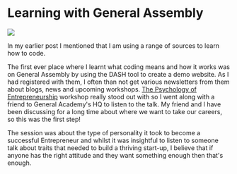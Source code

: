 
<html>
<head>
<title>Exploring Options</title>
</head>
<body>
    <h1>Learning with General Assembly</h1>
    <a href="https://generalassemb.ly/">
	  	<img src="https://ga-shop-production-herokuapp-com.global.ssl.fastly.net/assets/images/logo_1200_by_627_1QIVL.jpg" />
		</a>
     <p>In my earlier post I mentioned that I am using a range of sources to learn how to code. </p>
     <p>The first ever place where I learnt what coding means and how it works was on General Assembly by using the DASH tool to create a demo website. As I had registered with them, I often than not get various newsletters from them about blogs, news and upcoming workshops. 
     <a href="https://generalassemb.ly/education/the-psychology-of-entrepreneurship">The Psychology of Entrepreneurship</a> workshop really stood out with so I went along with a friend to General Academy's HQ to listen to the talk. My friend and I have been discussing for a long time about where we want to take our careers, so this was the first step!</p>
     <p>The session was about the type of personality it took to become a successful Entrepreneur and whilst it was insightful to listen to someone talk about traits that needed to build a thriving start-up, I believe that if anyone has the right attitude and they want something enough then that's enough.</p>
</body>

</html>
